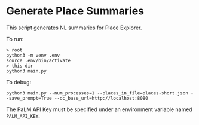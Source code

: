 # Generate Place Summaries

This script generates NL summaries for Place Explorer.

To run:

```shell
> root
python3 -m venv .env
source .env/bin/activate
> this dir
python3 main.py
```

To debug:

```shell
python3 main.py --num_processes=1 --places_in_file=places-short.json --save_prompt=True --dc_base_url=http://localhost:8080
```

The PaLM API Key must be specified under an environment variable named `PALM_API_KEY`.